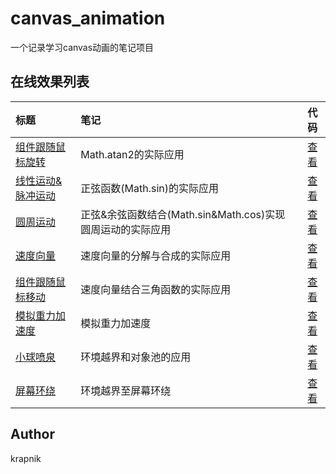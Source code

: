 # canvas_animation

一个记录学习canvas动画的笔记项目

## 在线效果列表

[placeholder]:p

| 标题 | 笔记 | 代码 |
|:-------- |:-------- |:--------:|
| [组件跟随鼠标旋转](https://krapnikkk.github.io/canvas_animation/demo/rotateArrow.html) | Math.atan2的实际应用 | [查看](./demo/rotateArrow.html) |
| [线性运动&脉冲运动](https://krapnikkk.github.io/canvas_animation/demo/sineMotion.html) | 正弦函数(Math.sin)的实际应用 | [查看](./demo/sineMotion.html) |
| [圆周运动](https://krapnikkk.github.io/canvas_animation/demo/circleMotion.html) | 正弦&余弦函数结合(Math.sin&Math.cos)实现圆周运动的实际应用 | [查看](./demo/circleMotion.html) |
| [速度向量](https://krapnikkk.github.io/canvas_animation/demo/velocityVector.html) | 速度向量的分解与合成的实际应用 | [查看](./demo/velocityVector.html) |
| [组件跟随鼠标移动](https://krapnikkk.github.io/canvas_animation/demo/moveArrow.html) | 速度向量结合三角函数的实际应用 | [查看](./demo/moveArrow.html) |
| [模拟重力加速度](https://krapnikkk.github.io/canvas_animation/demo/gravity.html) | 模拟重力加速度 | [查看](./demo/gravity.html) |
| [小球喷泉](https://krapnikkk.github.io/canvas_animation/demo/fountain.html) | 环境越界和对象池的应用 | [查看](./demo/fountain.html) |
| [屏幕环绕](https://krapnikkk.github.io/canvas_animation/demo/surround.html) | 环境越界至屏幕环绕 | [查看](./demo/surround.html) |

[/placeholder]:p

## Author
krapnik

